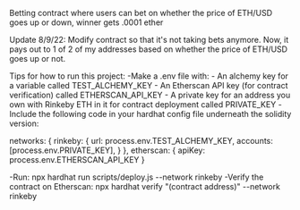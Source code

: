 Betting contract where users can bet on whether the price of ETH/USD goes up or down, winner gets .0001 ether

Update 8/9/22: Modify contract so that it's not taking bets anymore. Now, it pays out to 1 of 2 of my addresses based on whether the price of ETH/USD goes up or not.

Tips for how to run this project:
-Make a .env file with:
    - An alchemy key for a variable called TEST_ALCHEMY_KEY
    - An Etherscan API key (for contract verification) called ETHERSCAN_API_KEY
    - A private key for an address you own with Rinkeby ETH in it for contract deployment called PRIVATE_KEY
-Include the following code in your hardhat config file underneath the solidity version:

networks: {
    rinkeby: {
      url: process.env.TEST_ALCHEMY_KEY,
      accounts: [process.env.PRIVATE_KEY],
    }
},
etherscan: {
    apiKey: process.env.ETHERSCAN_API_KEY
}

-Run: npx hardhat run scripts/deploy.js --network rinkeby
-Verify the contract on Etherscan: npx hardhat verify "(contract address)" --network rinkeby